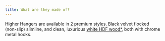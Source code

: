 ```yaml
---
title: What are they made of?
---
```


Higher Hangers are available in 2 premium styles. Black velvet flocked (non-slip) slimline, and clean, luxurious <a href="faq.html#faq-5" class="page-scroll">white HDF wood*</a>, both with chrome metal hooks. 